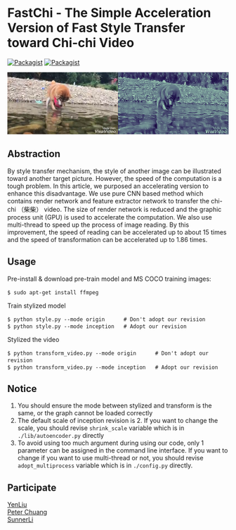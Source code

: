# FastChi - The Simple Acceleration Version of Fast Style Transfer toward Chi-chi Video

[![Packagist](https://img.shields.io/badge/Tensorflow-1.3.0-yellow.svg)]()
[![Packagist](https://img.shields.io/badge/Python-3.5.2-blue.svg)]()

![](https://raw.githubusercontent.com/SunnerLi/FastChi/another_vgg_version/img/logo.png)

Abstraction
---
By style transfer mechanism, the style of another image can be illustrated toward another target picture. However, the speed of the computation is a tough problem. In this article, we purposed an accelerating version to enhance this disadvantage. We use pure CNN based method which contains render network and feature extractor network to transfer the chi-chi （柴柴） video.  The size of render network is reduced and the graphic process unit (GPU) is used to accelerate the computation. We also use multi-thread to speed up the process of image reading. By this improvement, the speed of reading can be accelerated up to about 15 times and the speed of transformation can be accelerated up to 1.86 times.

Usage
---
Pre-install & download pre-train model and MS COCO training images:
```
$ sudo apt-get install ffmpeg
```

Train stylized model
```
$ python style.py --mode origin      # Don't adopt our revision
$ python style.py --mode inception   # Adopt our revision
```

Stylized the video
```
$ python transform_video.py --mode origin      # Don't adopt our revision
$ python transform_video.py --mode inception   # Adopt our revision
```

Notice
---
1. You should ensure the mode between stylized and transform is the same, or the graph cannot be loaded correctly    
2. The default scale of inception revision is 2. If you want to change the scale, you should revise `shrink_scale` variable which is in `./lib/autoencoder.py` directly     
3. To avoid using too much argument during using our code, only 1 parameter can be assigned in the command line interface. If you want to change if you want to use multi-thread or not, you should revise `adopt_multiprocess` variable which is in `./config.py` directly.    

Participate
---
[YenLiu](https://github.com/YenLiu1020)    
[Peter Chuang](https://github.com/Peter654q)    
[SunnerLi](https://github.com/SunnerLi)
